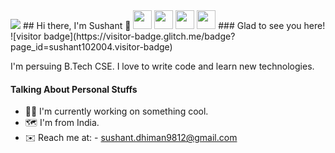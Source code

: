 <img src="https://raw.githubusercontent.com/sushant102004/sushant102004/main/header.png">
## Hi there, I'm Sushant 👋
<a href="https://instagram.com/sushant102004"><img width="30px" src="https://camo.githubusercontent.com/c9dacf0f25a1489fdbc6c0d2b41cda58b77fa210a13a886d6f99e027adfbd358/68747470733a2f2f6564656e742e6769746875622e696f2f537570657254696e7949636f6e732f696d616765732f7376672f696e7374616772616d2e737667" /></a>
<a href="https://www.linkedin.com/in/sushant-dhiman-4953761b3/?lipi=urn%3Ali%3Apage%3Ad_flagship3_feed%3Bfwgl2XEiRSCkKndLRRql3g%3D%3D"><img width="30px" src="https://camo.githubusercontent.com/c8a9c5b414cd812ad6a97a46c29af67239ddaeae08c41724ff7d945fb4c047e5/68747470733a2f2f6564656e742e6769746875622e696f2f537570657254696e7949636f6e732f696d616765732f7376672f6c696e6b6564696e2e737667" /></a>
<a href="mailto:sushant.dhiman9812@gmail.com"><img width="30px" src="https://camo.githubusercontent.com/4a3dd8d10a27c272fd04b2ce8ed1a130606f95ea6a76b5e19ce8b642faa18c27/68747470733a2f2f6564656e742e6769746875622e696f2f537570657254696e7949636f6e732f696d616765732f7376672f676d61696c2e737667" /></a>
<a href="https://t.me/sushant102004"><img width="30px" src="https://camo.githubusercontent.com/f4b401dd7cd9b7840fd31acafd49e151a80e4c9600bf219934461b96dd98e013/68747470733a2f2f6564656e742e6769746875622e696f2f537570657254696e7949636f6e732f696d616765732f7376672f74656c656772616d2e737667" /></a> 
### Glad to see you here! ![visitor badge](https://visitor-badge.glitch.me/badge?page_id=sushant102004.visitor-badge)

I'm persuing B.Tech CSE. I love to write code and learn new technologies.

#### Talking About Personal Stuffs
<ul>
  <li>🧑‍💻 I'm currently working on something cool.</li>
  <li>🗺️ I'm from India.</li>
  <li>✉️ Reach me at: - <a href="mailto:sushant.dhiman9812@gmail.com">sushant.dhiman9812@gmail.com</a></li>
 </ul>
 
